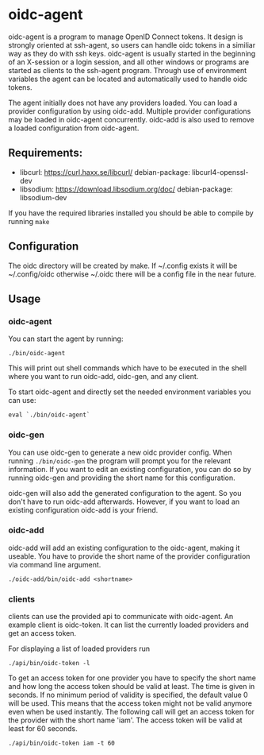 # oidc-agent
oidc-agent is a program to manage OpenID Connect tokens. It design is strongly
oriented at ssh-agent, so users can handle oidc tokens in a similiar way as they
do with ssh keys. oidc-agent is usually started in the beginning of
an X-session or a login session, and all other windows or programs are started as 
clients to the ssh-agent program. Through use of environment variables the agent 
can be located and automatically used to handle oidc tokens.

The agent initially does not have any providers loaded.  You can load a
provider configuration by using oidc-add.  Multiple provider configurations may
be loaded in oidc-agent concurrently.  oidc-add is also used to remove a loaded
configuration from oidc-agent.

## Requirements:
  - libcurl: https://curl.haxx.se/libcurl/ debian-package: libcurl4-openssl-dev
  - libsodium: https://download.libsodium.org/doc/ debian-package:
    libsodium-dev

If you have the required libraries installed you should be able to compile by
running ```make```

## Configuration
The oidc directory will be created by make. If ~/.config exists it will be ~/.config/oidc otherwise ~/.oidc
there will be a config file in the near future.

## Usage

### oidc-agent
You can start the agent by running:
```
./bin/oidc-agent
```
This will print out shell commands which have to be executed in the shell where
you want to run oidc-add, oidc-gen, and any client.

To start oidc-agent and directly set the needed environment variables you can use:
```
eval `./bin/oidc-agent`
```

### oidc-gen
You can use oidc-gen to generate a new oidc provider config. When running
```./bin/oidc-gen``` the program will prompt you for the relevant
information. 
If you want to edit an existing configuration, you can do so by running oidc-gen
and providing the short name for this configuration.

oidc-gen will also add the generated configuration to the agent. So you don't
have to run oidc-add afterwards. However, if you want to load an existing
configuration oidc-add is your friend.

### oidc-add
oidc-add will add an existing configuration to the oidc-agent, making it useable. You
have to provide the short name of the provider configuration via command line
argument.
```
./oidc-add/bin/oidc-add <shortname>
```

### clients
clients can use the provided api to communicate with oidc-agent. An example client is
oidc-token. It can list the currently loaded providers and get an access token.

For displaying a list of loaded providers run
```
./api/bin/oidc-token -l
```

To get an access token for one provider you have to specify the short name and
how long the access token should be valid at least. The time is given in
seconds. If no minimum period of validity is specified, the default value 0 will
be used. This means that the access token might not be valid anymore even when
be used instantly. 
The following call will get an access token for the provider with the short name
'iam'. The access token will be valid at least for 60 seconds.
```
./api/bin/oidc-token iam -t 60
```

